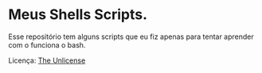 # Meus Shells Scripts.

Esse repositório tem alguns scripts que eu fiz apenas para tentar aprender com o funciona o bash.

Licença: [The Unlicense](LICENSE)
